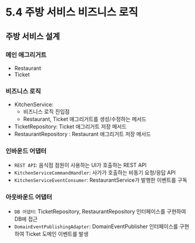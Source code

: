 # 5.4 주방 서비스 비즈니스 로직

## 주방 서비스 설계

### 메인 애그리거트

-   Restaurant
-   Ticket

### 비즈니스 로직

-   KitchenService:
    -   비즈니스 로직 진입점
    -   Restaurant, Ticket 애그리거트를 생성/수정하는 메서드
-   TicketRepository: Ticket 애그리거트 저장 메서드
-   RestaurantRepository : Restaurant 애그리거트 저장 메서드

### 인바운드 어댑터

-   `REST API`: 음식점 점원이 사용하는 UI가 호출하는 REST API
-   `KitchenServiceCommandHandler`: 사가가 호출하는 비동기 요청/응답 API
-   `KitchenServiceEventConsumer`: RestaurantService가 발행한 이벤트를 구독

### 아웃바운드 어댑터

-   `DB 어댑터`: TicketRepository, RestaurantRepository 인터페이스를 구현하여 DB에 접근
-   `DomainEventPublishingAdapter`: DomainEventPublisher 인터페이스를 구현하여 Ticket 도메인 이벤트를 발생
